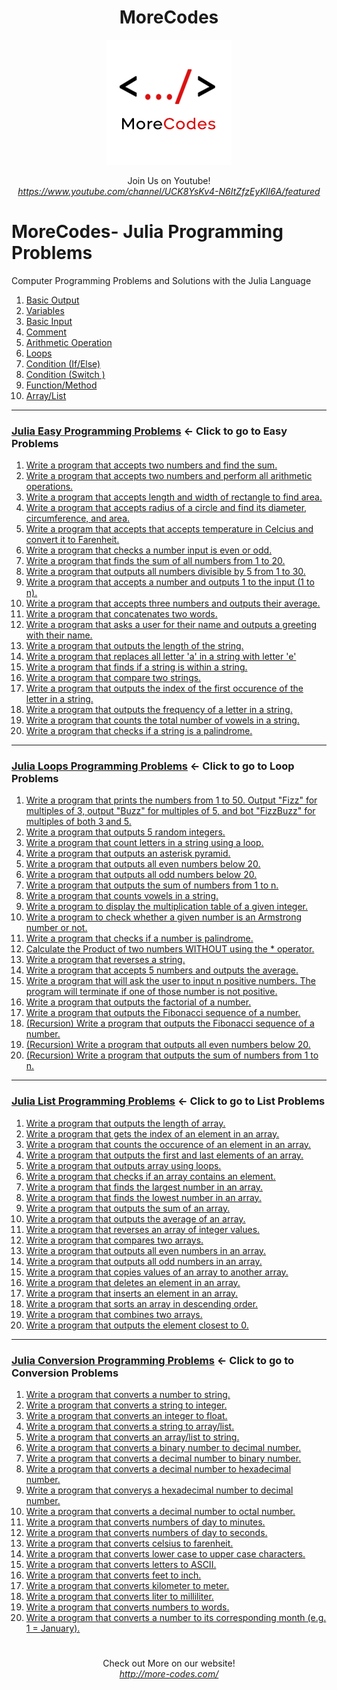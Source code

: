 <h1 align="center">MoreCodes</h1>
<p align="center"> 
  <img src="/morecodescir.png"/>
</p>

<p align="center">
Join Us on Youtube! <br/>
<i><u>https://www.youtube.com/channel/UCK8YsKv4-N6ItZfzEyKlI6A/featured</u></i>
</p>

#

# MoreCodes- Julia Programming Problems
Computer Programming Problems and Solutions with the Julia Language

1. <a href="https://github.com/ArjunAranetaCodes/MoreCodes-Julia/blob/master/Basics1.jl" target="_blank">Basic Output</a>
2. <a href="https://github.com/ArjunAranetaCodes/MoreCodes-Julia/blob/master/Basics2.jl" target="_blank">Variables</a>
3. <a href="https://github.com/ArjunAranetaCodes/MoreCodes-Julia/blob/master/Basics3.jl" target="_blank">Basic Input</a>
4. <a href="https://github.com/ArjunAranetaCodes/MoreCodes-Julia/blob/master/Basics4.jl" target="_blank">Comment</a>
5. <a href="https://github.com/ArjunAranetaCodes/MoreCodes-Julia/blob/master/Basics5.jl" target="_blank">Arithmetic Operation</a>
6. <a href="https://github.com/ArjunAranetaCodes/MoreCodes-Julia/blob/master/Basics6.jl" target="_blank">Loops</a>
7. <a href="https://github.com/ArjunAranetaCodes/MoreCodes-Julia/blob/master/Basics7.jl" target="_blank">Condition (If/Else)</a>
8. <a href="https://github.com/ArjunAranetaCodes/MoreCodes-Julia/blob/master/Basics8.jl" target="_blank">Condition (Switch )</a>
9. <a href="https://github.com/ArjunAranetaCodes/MoreCodes-Julia/blob/master/Basics9.jl" target="_blank">Function/Method</a>
10. <a href="https://github.com/ArjunAranetaCodes/MoreCodes-Julia/blob/master/Basics10.jl" target="_blank">Array/List</a>

- - - -
### [Julia Easy Programming Problems](Easy%20Problems/) <- Click to go to Easy Problems

1. <a href="https://github.com/ArjunAranetaCodes/MoreCodes-Julia/blob/master/Easy%20Problems/problem1.jl" target="_blank">Write a program that accepts two numbers and find the sum.</a>
2. <a href="https://github.com/ArjunAranetaCodes/MoreCodes-Julia/blob/master/Easy%20Problems/problem2.jl" target="_blank">Write a program that accepts two numbers and perform all arithmetic operations.</a>
3. <a href="https://github.com/ArjunAranetaCodes/MoreCodes-Julia/blob/master/Easy%20Problems/problem3.jl" target="_blank">Write a program that accepts length and width of rectangle to find area.</a>
4. <a href="https://github.com/ArjunAranetaCodes/MoreCodes-Julia/blob/master/Easy%20Problems/problem4.jl" target="_blank">Write a program that accepts radius of a circle and find its diameter, circumference, and area.</a>
5. <a href="https://github.com/ArjunAranetaCodes/MoreCodes-Julia/blob/master/Easy%20Problems/problem5.jl" target="_blank">Write a program that accepts that accepts temperature in Celcius and convert it to Farenheit.</a>
6. <a href="https://github.com/ArjunAranetaCodes/MoreCodes-Julia/blob/master/Easy%20Problems/problem6.jl" target="_blank">Write a program that checks a number input is even or odd.</a>
7. <a href="https://github.com/ArjunAranetaCodes/MoreCodes-Julia/blob/master/Easy%20Problems/problem7.jl" target="_blank">Write a program that finds the sum of all numbers from 1 to 20.</a>
8. <a href="https://github.com/ArjunAranetaCodes/MoreCodes-Julia/blob/master/Easy%20Problems/problem8.jl" target="_blank">Write a program that outputs all numbers divisible by 5 from 1 to 30.</a>
9. <a href="https://github.com/ArjunAranetaCodes/MoreCodes-Julia/blob/master/Easy%20Problems/problem9.jl" target="_blank">Write a program that accepts a number and outputs 1 to the input (1 to n).</a>
10. <a href="https://github.com/ArjunAranetaCodes/MoreCodes-Julia/blob/master/Easy%20Problems/problem10.jl" target="_blank">Write a program that accepts three numbers and outputs their average.</a>
11. <a href="https://github.com/ArjunAranetaCodes/MoreCodes-Julia/blob/master/Easy%20Problems/problem11.jl" target="_blank">Write a program that concatenates two words.</a>
12. <a href="https://github.com/ArjunAranetaCodes/MoreCodes-Julia/blob/master/Easy%20Problems/problem12.jl" target="_blank">Write a program that asks a user for their name and outputs a greeting with their name.</a>
13. <a href="https://github.com/ArjunAranetaCodes/MoreCodes-Julia/blob/master/Easy%20Problems/problem13.jl" target="_blank">Write a program that outputs the length of the string.</a>
14. <a href="https://github.com/ArjunAranetaCodes/MoreCodes-Julia/blob/master/Easy%20Problems/problem14.jl" target="_blank">Write a program that replaces all letter 'a' in a string with letter 'e'</a>
15. <a href="https://github.com/ArjunAranetaCodes/MoreCodes-Julia/blob/master/Easy%20Problems/problem15.jl" target="_blank">Write a program that finds if a string is within a string.</a>
16. <a href="https://github.com/ArjunAranetaCodes/MoreCodes-Julia/blob/master/Easy%20Problems/problem16.jl" target="_blank">Write a program that compare two strings.</a>
17. <a href="https://github.com/ArjunAranetaCodes/MoreCodes-Julia/blob/master/Easy%20Problems/problem17.jl" target="_blank">Write a program that outputs the index of the first occurence of the letter in a string.</a>
18. <a href="https://github.com/ArjunAranetaCodes/MoreCodes-Julia/blob/master/Easy%20Problems/problem18.jl" target="_blank">Write a program that outputs the frequency of a letter in a string.</a>
19. <a href="https://github.com/ArjunAranetaCodes/MoreCodes-Julia/blob/master/Easy%20Problems/problem19.jl" target="_blank">Write a program that counts the total number of vowels in a string.</a>
20. <a href="https://github.com/ArjunAranetaCodes/MoreCodes-Julia/blob/master/Easy%20Problems/problem20.jl" target="_blank">Write a program that checks if a string is a palindrome.</a>

- - - -
### [Julia Loops Programming Problems](Loops/) <- Click to go to Loop Problems

1. <a href="https://github.com/ArjunAranetaCodes/MoreCodes-Julia/blob/master/Loops/problem1.jl" target="_blank">Write a program that prints the numbers from 1 to 50. Output "Fizz" for multiples of 3, output "Buzz" for multiples of 5, and bot "FizzBuzz" for multiples of both 3 and 5.</a>
2. <a href="https://github.com/ArjunAranetaCodes/MoreCodes-Julia/blob/master/Loops/problem2.jl" target="_blank">Write a program that outputs 5 random integers.</a>
3. <a href="https://github.com/ArjunAranetaCodes/MoreCodes-Julia/blob/master/Loops/problem3.jl" target="_blank">Write a program that count letters in a string using a loop.</a>
4. <a href="https://github.com/ArjunAranetaCodes/MoreCodes-Julia/blob/master/Loops/problem4.jl" target="_blank">Write a program that outputs an asterisk pyramid.</a>
5. <a href="https://github.com/ArjunAranetaCodes/MoreCodes-Julia/blob/master/Loops/problem5.jl" target="_blank">Write a program that outputs all even numbers below 20.</a>
6. <a href="https://github.com/ArjunAranetaCodes/MoreCodes-Julia/blob/master/Loops/problem6.jl" target="_blank">Write a program that outputs all odd numbers below 20.</a>
7. <a href="https://github.com/ArjunAranetaCodes/MoreCodes-Julia/blob/master/Loops/problem7.jl" target="_blank">Write a program that outputs the sum of numbers from 1 to n.</a>
8. <a href="https://github.com/ArjunAranetaCodes/MoreCodes-Julia/blob/master/Loops/problem8.jl" target="_blank">Write a program that counts vowels in a string.</a>
9. <a href="https://github.com/ArjunAranetaCodes/MoreCodes-Julia/blob/master/Loops/problem9.jl" target="_blank">Write a program to display the multiplication table of a given integer.</a>
10. <a href="https://github.com/ArjunAranetaCodes/MoreCodes-Julia/blob/master/Loops/problem10.jl" target="_blank">Write a program to check whether a given number is an Armstrong number or not.</a>
11. <a href="https://github.com/ArjunAranetaCodes/MoreCodes-Julia/blob/master/Loops/problem11.jl" target="_blank">Write a program that checks if a number is palindrome.</a>
12. <a href="https://github.com/ArjunAranetaCodes/MoreCodes-Julia/blob/master/Loops/problem12.jl" target="_blank">Calculate the Product of two numbers WITHOUT using the * operator.</a>
13. <a href="https://github.com/ArjunAranetaCodes/MoreCodes-Julia/blob/master/Loops/problem13.jl" target="_blank">Write a program that reverses a string.</a>
14. <a href="https://github.com/ArjunAranetaCodes/MoreCodes-Julia/blob/master/Loops/problem14.jl" target="_blank">Write a program that accepts 5 numbers and outputs the average.</a>
15. <a href="https://github.com/ArjunAranetaCodes/MoreCodes-Julia/blob/master/Loops/problem15.jl" target="_blank">Write a program that will ask the user to input n positive numbers. The program will terminate if one of those number is not positive.</a>
16. <a href="https://github.com/ArjunAranetaCodes/MoreCodes-Julia/blob/master/Loops/problem16.jl" target="_blank">Write a program that outputs the factorial of a number.</a>
17. <a href="https://github.com/ArjunAranetaCodes/MoreCodes-Julia/blob/master/Loops/problem17.jl" target="_blank">Write a program that outputs the Fibonacci sequence of a number.</a>
18. <a href="https://github.com/ArjunAranetaCodes/MoreCodes-Julia/blob/master/Loops/problem18.jl" target="_blank">(Recursion) Write a program that outputs the Fibonacci sequence of a number.</a>
19. <a href="https://github.com/ArjunAranetaCodes/MoreCodes-Julia/blob/master/Loops/problem19.jl" target="_blank">(Recursion) Write a program that outputs all even numbers below 20.</a>
20. <a href="https://github.com/ArjunAranetaCodes/MoreCodes-Julia/blob/master/Loops/problem20.jl" target="_blank">(Recursion) Write a program that outputs the sum of numbers from 1 to n.</a>

- - - -
### [Julia List Programming Problems](Lists/) <- Click to go to List Problems

1. <a href="https://github.com/ArjunAranetaCodes/MoreCodes-Julia/blob/master/Lists/problem1.jl" target="_blank">Write a program that outputs the length of array.</a>
2. <a href="https://github.com/ArjunAranetaCodes/MoreCodes-Julia/blob/master/Lists/problem2.jl" target="_blank">Write a program that gets the index of an element in an array.</a>
3. <a href="https://github.com/ArjunAranetaCodes/MoreCodes-Julia/blob/master/Lists/problem3.jl" target="_blank">Write a program that counts the occurence of an element in an array.</a>
4. <a href="https://github.com/ArjunAranetaCodes/MoreCodes-Julia/blob/master/Lists/problem4.jl" target="_blank">Write a program that outputs the first and last elements of an array.</a>
5. <a href="https://github.com/ArjunAranetaCodes/MoreCodes-Julia/blob/master/Lists/problem5.jl" target="_blank">Write a program that outputs array using loops.</a>
6. <a href="https://github.com/ArjunAranetaCodes/MoreCodes-Julia/blob/master/Lists/problem6.jl" target="_blank">Write a program that checks if an array contains an element.</a>
7. <a href="https://github.com/ArjunAranetaCodes/MoreCodes-Julia/blob/master/Lists/problem7.jl" target="_blank">Write a program that finds the largest number in an array.</a>
8. <a href="https://github.com/ArjunAranetaCodes/MoreCodes-Julia/blob/master/Lists/problem8.jl" target="_blank">Write a program that finds the lowest number in an array.</a>
9. <a href="https://github.com/ArjunAranetaCodes/MoreCodes-Julia/blob/master/Lists/problem9.jl" target="_blank">Write a program that outputs the sum of an array.</a>
10. <a href="https://github.com/ArjunAranetaCodes/MoreCodes-Julia/blob/master/Lists/problem10.jl" target="_blank">Write a program that outputs the average of an array.</a>
11. <a href="https://github.com/ArjunAranetaCodes/MoreCodes-Julia/blob/master/Lists/problem11.jl" target="_blank">Write a program that reverses an array of integer values.</a>
12. <a href="https://github.com/ArjunAranetaCodes/MoreCodes-Julia/blob/master/Lists/problem12.jl" target="_blank">Write a program that compares two arrays.</a>
13. <a href="https://github.com/ArjunAranetaCodes/MoreCodes-Julia/blob/master/Lists/problem13.jl" target="_blank">Write a program that outputs all even numbers in an array.</a>
14. <a href="https://github.com/ArjunAranetaCodes/MoreCodes-Julia/blob/master/Lists/problem14.jl" target="_blank">Write a program that outputs all odd numbers in an array.</a>
15. <a href="https://github.com/ArjunAranetaCodes/MoreCodes-Julia/blob/master/Lists/problem15.jl" target="_blank">Write a program that copies values of an array to another array.</a>
16. <a href="https://github.com/ArjunAranetaCodes/MoreCodes-Julia/blob/master/Lists/problem16.jl" target="_blank">Write a program that deletes an element in an array.</a>
17. <a href="https://github.com/ArjunAranetaCodes/MoreCodes-Julia/blob/master/Lists/problem17.jl" target="_blank">Write a program that inserts an element in an array.</a>
18. <a href="https://github.com/ArjunAranetaCodes/MoreCodes-Julia/blob/master/Lists/problem18.jl" target="_blank">Write a program that sorts an array in descending order.</a>
19. <a href="https://github.com/ArjunAranetaCodes/MoreCodes-Julia/blob/master/Lists/problem19.jl" target="_blank">Write a program that combines two arrays.</a>
20. <a href="https://github.com/ArjunAranetaCodes/MoreCodes-Julia/blob/master/Lists/problem20.jl" target="_blank">Write a program that outputs the element closest to 0.</a>

- - - - 
###  [Julia Conversion Programming Problems](Conversions/) <- Click to go to Conversion Problems

1. <a href="https://github.com/ArjunAranetaCodes/MoreCodes-Julia/blob/master/Conversions/problem1.jl" target="_blank">Write a program that converts a number to string.</a>
2. <a href="https://github.com/ArjunAranetaCodes/MoreCodes-Julia/blob/master/Conversions/problem2.jl" target="_blank">Write a program that converts a string to integer.</a>
3. <a href="https://github.com/ArjunAranetaCodes/MoreCodes-Julia/blob/master/Conversions/problem3.jl" target="_blank">Write a program that converts an integer to float.</a>
4. <a href="https://github.com/ArjunAranetaCodes/MoreCodes-Julia/blob/master/Conversions/problem4.jl" target="_blank">Write a program that converts a string to array/list.</a>
5. <a href="https://github.com/ArjunAranetaCodes/MoreCodes-Julia/blob/master/Conversions/problem5.jl" target="_blank">Write a program that converts an array/list to string.</a>
6. <a href="https://github.com/ArjunAranetaCodes/MoreCodes-Julia/blob/master/Conversions/problem6.jl" target="_blank">Write a program that converts a binary number to decimal number.</a>
7. <a href="https://github.com/ArjunAranetaCodes/MoreCodes-Julia/blob/master/Conversions/problem7.jl" target="_blank">Write a program that converts a decimal number to binary number.</a>
8. <a href="https://github.com/ArjunAranetaCodes/MoreCodes-Julia/blob/master/Conversions/problem8.jl" target="_blank">Write a program that converts a decimal number to hexadecimal number.</a>
9. <a href="https://github.com/ArjunAranetaCodes/MoreCodes-Julia/blob/master/Conversions/problem9.jl" target="_blank">Write a program that converys a hexadecimal number to decimal number.</a>
10. <a href="https://github.com/ArjunAranetaCodes/MoreCodes-Julia/blob/master/Conversions/problem10.jl" target="_blank">Write a program that converts a decimal number to octal number.</a>
11. <a href="https://github.com/ArjunAranetaCodes/MoreCodes-Julia/blob/master/Conversions/problem11.jl" target="_blank">Write a program that converts numbers of day to minutes.</a>
12. <a href="https://github.com/ArjunAranetaCodes/MoreCodes-Julia/blob/master/Conversions/problem12.jl" target="_blank">Write a program that converts numbers of day to seconds.</a>
13. <a href="https://github.com/ArjunAranetaCodes/MoreCodes-Julia/blob/master/Conversions/problem13.jl" target="_blank">Write a program that converts celsius to farenheit.</a>
14. <a href="https://github.com/ArjunAranetaCodes/MoreCodes-Julia/blob/master/Conversions/problem14.jl" target="_blank">Write a program that converts lower case to upper case characters.</a>
15. <a href="https://github.com/ArjunAranetaCodes/MoreCodes-Julia/blob/master/Conversions/problem15.jl" target="_blank">Write a program that converts letters to ASCII.</a>
16. <a href="https://github.com/ArjunAranetaCodes/MoreCodes-Julia/blob/master/Conversions/problem16.jl" target="_blank">Write a program that converts feet to inch.</a>
17. <a href="https://github.com/ArjunAranetaCodes/MoreCodes-Julia/blob/master/Conversions/problem17.jl" target="_blank">Write a program that converts kilometer to meter.</a>
18. <a href="https://github.com/ArjunAranetaCodes/MoreCodes-Julia/blob/master/Conversions/problem18.jl" target="_blank">Write a program that converts liter to milliliter.</a>
19. <a href="https://github.com/ArjunAranetaCodes/MoreCodes-Julia/blob/master/Conversions/problem19.jl" target="_blank">Write a program that converts numbers to words.</a>
20. <a href="https://github.com/ArjunAranetaCodes/MoreCodes-Julia/blob/master/Conversions/problem20.jl" target="_blank">Write a program that converts a number to its corresponding month (e.g. 1 = January).</a>

#

<p align="center">
Check out More on our website! <br/>
<i><u>http://more-codes.com/</u></i>
</p>
